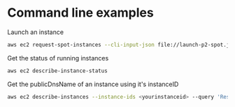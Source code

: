 # Command line examples

Launch an instance
```bash 
aws ec2 request-spot-instances --cli-input-json file://launch-p2-spot.json
```

Get the status of running instances
```bash
aws ec2 describe-instance-status
```

Get the publicDnsName of an instance using it's instanceID
```bash
aws ec2 describe-instances --instance-ids <yourinstanceid> --query 'Reservations[*].Instances[*].[PublicDnsName]'
```
